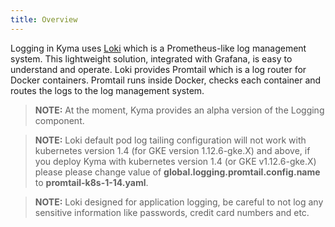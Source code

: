 ```yaml
---
title: Overview
---
```


Logging in Kyma uses [Loki](https://github.com/grafana/loki) which is a Prometheus-like log management system. This lightweight solution, integrated with Grafana, is easy to understand and operate. Loki provides Promtail which is a log router for Docker containers. Promtail runs inside Docker, checks each container and routes the logs to the log management system.

> **NOTE:** At the moment, Kyma provides an alpha version of the Logging component.

> **NOTE:** Loki default pod log tailing configuration will not work with kubernetes version 1.4 (for GKE version 1.12.6-gke.X) and above, 
if you deploy Kyma with kubernetes version 1.4 (or GKE v1.12.6-gke.X) please please change value of **global.logging.promtail.config.name** to **promtail-k8s-1-14.yaml**.

> **NOTE:** Loki designed for application logging, be careful to not log any sensitive information like passwords, credit card numbers and etc.
